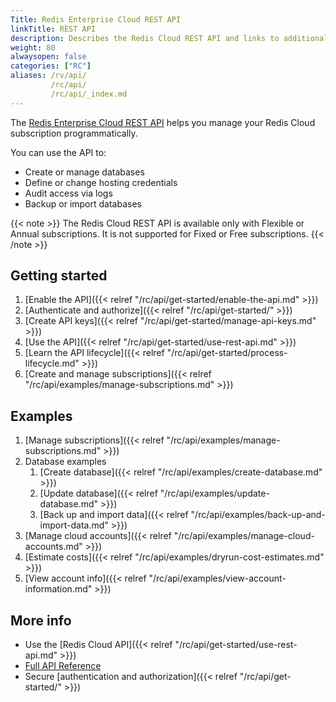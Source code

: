 ```yaml
---
Title: Redis Enterprise Cloud REST API
linkTitle: REST API
description: Describes the Redis Cloud REST API and links to additional info
weight: 80
alwaysopen: false
categories: ["RC"]
aliases: /rv/api/
         /rc/api/
         /rc/api/_index.md
---
```


The [Redis Enterprise Cloud REST API](https://api.redislabs.com/v1/swagger-ui.html) helps you manage your Redis Cloud subscription programmatically.

You can use the API to:
 
- Create or manage databases  
- Define or change hosting credentials    
- Audit access via logs  
- Backup or import databases  

{{< note >}}
The Redis Cloud REST API is available only with Flexible or Annual subscriptions.  It is not supported for Fixed or Free subscriptions.
{{< /note >}}

## Getting started

1. [Enable the API]({{< relref  "/rc/api/get-started/enable-the-api.md" >}})
1. [Authenticate and authorize]({{< relref  "/rc/api/get-started/" >}})
1. [Create API keys]({{< relref  "/rc/api/get-started/manage-api-keys.md" >}})
1. [Use the API]({{< relref  "/rc/api/get-started/use-rest-api.md" >}})
1. [Learn the API lifecycle]({{< relref  "/rc/api/get-started/process-lifecycle.md" >}})
1. [Create and manage subscriptions]({{< relref  "/rc/api/examples/manage-subscriptions.md" >}})

## Examples

1. [Manage subscriptions]({{< relref  "/rc/api/examples/manage-subscriptions.md" >}})
1. Database examples
    1. [Create database]({{< relref  "/rc/api/examples/create-database.md" >}})
    1. [Update database]({{< relref  "/rc/api/examples/update-database.md" >}})
    1. [Back up and import data]({{< relref  "/rc/api/examples/back-up-and-import-data.md" >}})
1. [Manage cloud accounts]({{< relref  "/rc/api/examples/manage-cloud-accounts.md" >}})
1. [Estimate costs]({{< relref  "/rc/api/examples/dryrun-cost-estimates.md" >}})
1. [View account info]({{< relref  "/rc/api/examples/view-account-information.md" >}})
    
## More info

- Use the [Redis Cloud API]({{< relref  "/rc/api/get-started/use-rest-api.md" >}})
- [Full API Reference](https://api.redislabs.com/v1/swagger-ui.html)
- Secure [authentication and authorization]({{< relref  "/rc/api/get-started/" >}})
